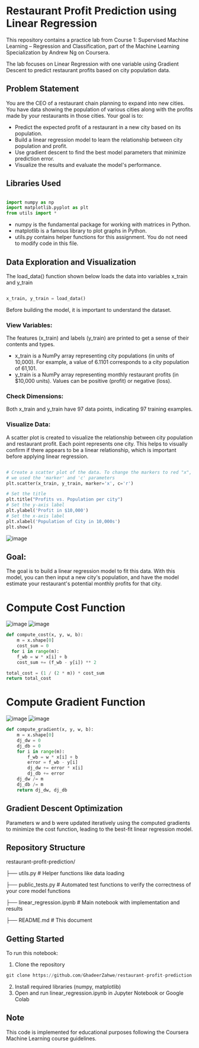 # Restaurant Profit Prediction using Linear Regression
This repository contains a practice lab from Course 1: Supervised Machine Learning – Regression and Classification, part of the Machine Learning Specialization by Andrew Ng on Coursera.

The lab focuses on Linear Regression with one variable using Gradient Descent to predict restaurant profits based on city population data.

## Problem Statement
You are the CEO of a restaurant chain planning to expand into new cities. You have data showing the population of various cities along with the profits made by your restaurants in those cities. Your goal is to:

* Predict the expected profit of a restaurant in a new city based on its population.
* Build a linear regression model to learn the relationship between city population and profit.
* Use gradient descent to find the best model parameters that minimize prediction error.
* Visualize the results and evaluate the model's performance.

## Libraries Used
```python

import numpy as np
import matplotlib.pyplot as plt
from utils import *
```

* numpy is the fundamental package for working with matrices in Python.
* matplotlib is a famous library to plot graphs in Python.
* utils.py contains helper functions for this assignment. You do not need to modify code in this file.


## Data Exploration and Visualization
  
The load_data() function shown below loads the data into variables x_train and y_train
```python

x_train, y_train = load_data()
```

Before building the model, it is important to understand the dataset.

### View Variables:
The features (x_train) and labels (y_train) are printed to get a sense of their contents and types.
* x_train is a NumPy array representing city populations (in units of 10,000). For example, a value of 6.1101 corresponds to a city population of 61,101.
* y_train is a NumPy array representing monthly restaurant profits (in $10,000 units). Values can be positive (profit) or negative (loss).

### Check Dimensions:
Both x_train and y_train have 97 data points, indicating 97 training examples.

### Visualize Data:
A scatter plot is created to visualize the relationship between city population and restaurant profit. Each point represents one city.
This helps to visually confirm if there appears to be a linear relationship, which is important before applying linear regression.
```python

# Create a scatter plot of the data. To change the markers to red "x",
# we used the 'marker' and 'c' parameters
plt.scatter(x_train, y_train, marker='x', c='r') 

# Set the title
plt.title("Profits vs. Population per city")
# Set the y-axis label
plt.ylabel('Profit in $10,000')
# Set the x-axis label
plt.xlabel('Population of City in 10,000s')
plt.show()
```
![image](https://github.com/user-attachments/assets/308ec7e2-3db2-4d4c-b188-6aacef22ac06)

## Goal: 
The goal is to build a linear regression model to fit this data. With this model, you can then input a new city's population, and have the model estimate your restaurant's potential monthly profits for that city.

# Compute Cost Function 
![image](https://github.com/user-attachments/assets/52fd715e-7c88-4830-9271-c939cd6e9c4e)
![image](https://github.com/user-attachments/assets/dc91cd4b-72db-467f-9514-d1dee872ff05)


```python
def compute_cost(x, y, w, b): 
    m = x.shape[0]
    cost_sum = 0
  for i in range(m):
    f_wb = w * x[i] + b
    cost_sum += (f_wb - y[i]) ** 2

total_cost = (1 / (2 * m)) * cost_sum
return total_cost
```

# Compute Gradient Function

![image](https://github.com/user-attachments/assets/66662804-fe5d-4fb6-b1c4-138747e4b362)
![image](https://github.com/user-attachments/assets/166deef6-a4fb-44bf-9102-6afd47a18a61)

```python
def compute_gradient(x, y, w, b): 
    m = x.shape[0]
    dj_dw = 0
    dj_db = 0
    for i in range(m):
        f_wb = w * x[i] + b
        error = f_wb - y[i]
        dj_dw += error * x[i]
        dj_db += error
    dj_dw /= m
    dj_db /= m
    return dj_dw, dj_db
```

## Gradient Descent Optimization
Parameters w and b were updated iteratively using the computed gradients to minimize the cost function, leading to the best-fit linear regression model.

## Repository Structure
restaurant-profit-prediction/

├── utils.py                # Helper functions like data loading

├── public_tests.py # Automated test functions to verify the correctness of your core model functions

├── linear_regression.ipynb # Main notebook with implementation and results

├── README.md               # This document

## Getting Started
To run this notebook:
1. Clone the repository
```python
git clone https://github.com/GhadeerZahwe/restaurant-profit-prediction.git
```
2. Install required libraries (numpy, matplotlib)
3. Open and run linear_regression.ipynb in Jupyter Notebook or Google Colab

## Note
This code is implemented for educational purposes following the Coursera Machine Learning course guidelines.
